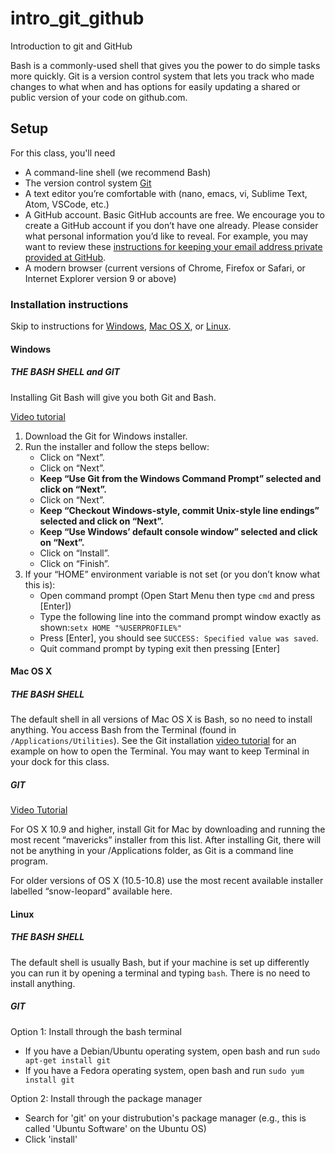# intro_git_github
Introduction to git and GitHub

Bash is a commonly-used shell that gives you the power to do simple tasks more quickly. Git is a version control system that lets you track who made changes to what when and has options for easily updating a shared or public version of your code on github.com. 

## Setup

For this class, you'll need
- A command-line shell (we recommend Bash)
- The version control system [Git](https://git-scm.com/)
- A text editor you’re comfortable with (nano, emacs, vi, Sublime Text, Atom, VSCode, etc.)
- A GitHub account. Basic GitHub accounts are free. We encourage you to create a GitHub account if you don’t have one already. Please consider what personal information you’d like to reveal. For example, you may want to review these [instructions for keeping your email address private provided at GitHub](https://help.github.com/articles/keeping-your-email-address-private/).
- A modern browser (current versions of Chrome, Firefox or Safari, or Internet Explorer version 9 or above)

### Installation instructions
Skip to instructions for [Windows](#windows), [Mac OS X](#mac-os-x), or [Linux](#linux).

#### Windows
##### THE BASH SHELL and GIT
Installing Git Bash will give you both Git and Bash.

[Video tutorial](https://www.youtube.com/watch?v=339AEqk9c-8)

1. Download the Git for Windows installer.
2. Run the installer and follow the steps bellow:
    - Click on “Next”.
    - Click on “Next”.
    - **Keep “Use Git from the Windows Command Prompt” selected and click on “Next”.**
    - Click on “Next”.
    - **Keep “Checkout Windows-style, commit Unix-style line endings” selected and click on “Next”.**
    - **Keep “Use Windows’ default console window” selected and click on “Next”.**
    - Click on “Install”.
    - Click on “Finish”.
3. If your “HOME” environment variable is not set (or you don’t know what this is):
    - Open command prompt (Open Start Menu then type `cmd` and press [Enter])
    - Type the following line into the command prompt window exactly as shown:`setx HOME "%USERPROFILE%"`
    - Press [Enter], you should see `SUCCESS: Specified value was saved`.
    - Quit command prompt by typing exit then pressing [Enter]

#### Mac OS X
##### THE BASH SHELL
The default shell in all versions of Mac OS X is Bash, so no need to install anything. You access Bash from the Terminal (found in `/Applications/Utilities`). See the Git installation [video tutorial](https://www.youtube.com/watch?v=9LQhwETCdwY) for an example on how to open the Terminal. You may want to keep Terminal in your dock for this class.

##### GIT
[Video Tutorial](https://www.youtube.com/watch?v=9LQhwETCdwY)

For OS X 10.9 and higher, install Git for Mac by downloading and running the most recent “mavericks” installer from this list. After installing Git, there will not be anything in your /Applications folder,
as Git is a command line program. 

For older versions of OS X (10.5-10.8) use the most recent available installer labelled “snow-leopard” available here.


#### Linux
##### THE BASH SHELL
The default shell is usually Bash, but if your machine is set up differently you can run it by opening a
terminal and typing `bash`. There is no need to install anything.

##### GIT
Option 1: Install through the bash terminal
- If you have a Debian/Ubuntu operating system, open bash and run `sudo apt-get install git` 
- If you have a Fedora operating system, open bash and run `sudo yum install git`

Option 2: Install through the package manager
- Search for 'git' on your distrubution's package manager (e.g., this is called 'Ubuntu Software' on the Ubuntu OS)
- Click 'install' 

